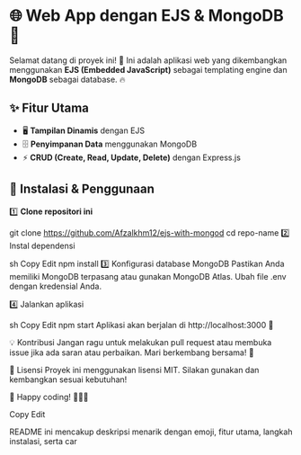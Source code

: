 # 🌐 Web App dengan EJS & MongoDB 🚀

Selamat datang di proyek ini! 🎉 Ini adalah aplikasi web yang dikembangkan menggunakan **EJS (Embedded JavaScript)** sebagai templating engine dan **MongoDB** sebagai database. 🔥

## ✨ Fitur Utama
- 🖥️ **Tampilan Dinamis** dengan EJS  
- 🗄️ **Penyimpanan Data** menggunakan MongoDB  
- ⚡ **CRUD (Create, Read, Update, Delete)** dengan Express.js  

## 🚀 Instalasi & Penggunaan

1️⃣ **Clone repositori ini**  

git clone https://github.com/Afzalkhm12/ejs-with-mongod
cd repo-name
2️⃣ Instal dependensi

sh
Copy
Edit
npm install
3️⃣ Konfigurasi database MongoDB
Pastikan Anda memiliki MongoDB terpasang atau gunakan MongoDB Atlas. Ubah file .env dengan kredensial Anda.

4️⃣ Jalankan aplikasi

sh
Copy
Edit
npm start
Aplikasi akan berjalan di http://localhost:3000 🚀

💡 Kontribusi
Jangan ragu untuk melakukan pull request atau membuka issue jika ada saran atau perbaikan. Mari berkembang bersama! 🌱

📌 Lisensi
Proyek ini menggunakan lisensi MIT. Silakan gunakan dan kembangkan sesuai kebutuhan!

💙 Happy coding! 👨‍💻✨

Copy
Edit

README ini mencakup deskripsi menarik dengan emoji, fitur utama, langkah instalasi, serta car
